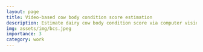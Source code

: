 ```yaml
---
layout: page
title: Video-based cow body condition score estimation
description: Estimate dairy cow body condition score via computer vision systems
img: assets/img/bcs.jpeg
importance: 3
category: work
---
```

